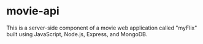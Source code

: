 # movie-api
 This is a server-side component of a movie web application called "myFlix" built using JavaScript, Node.js, Express, and MongoDB.
